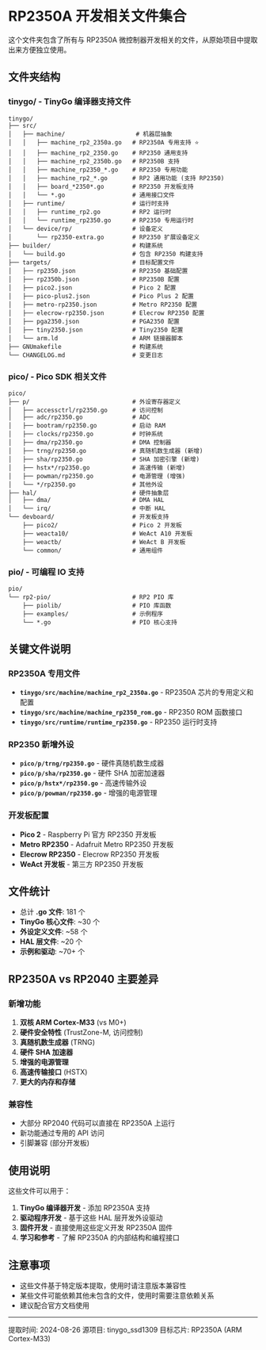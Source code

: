 # RP2350A 开发相关文件集合

这个文件夹包含了所有与 RP2350A 微控制器开发相关的文件，从原始项目中提取出来方便独立使用。

## 文件夹结构

### tinygo/ - TinyGo 编译器支持文件
```
tinygo/
├── src/
│   ├── machine/                    # 机器层抽象
│   │   ├── machine_rp2_2350a.go   # RP2350A 专用支持 ⭐
│   │   ├── machine_rp2_2350.go    # RP2350 通用支持
│   │   ├── machine_rp2_2350b.go   # RP2350B 支持
│   │   ├── machine_rp2350_*.go    # RP2350 专用功能
│   │   ├── machine_rp2_*.go       # RP2 通用功能 (支持 RP2350)
│   │   ├── board_*2350*.go        # RP2350 开发板支持
│   │   └── *.go                   # 通用接口文件
│   ├── runtime/                   # 运行时支持
│   │   ├── runtime_rp2.go         # RP2 运行时
│   │   └── runtime_rp2350.go      # RP2350 专用运行时
│   └── device/rp/                 # 设备定义
│       └── rp2350-extra.go        # RP2350 扩展设备定义
├── builder/                       # 构建系统
│   └── build.go                   # 包含 RP2350 构建支持
├── targets/                       # 目标配置文件
│   ├── rp2350.json                # RP2350 基础配置
│   ├── rp2350b.json               # RP2350B 配置
│   ├── pico2.json                 # Pico 2 配置
│   ├── pico-plus2.json            # Pico Plus 2 配置
│   ├── metro-rp2350.json          # Metro RP2350 配置
│   ├── elecrow-rp2350.json        # Elecrow RP2350 配置
│   ├── pga2350.json               # PGA2350 配置
│   ├── tiny2350.json              # Tiny2350 配置
│   └── arm.ld                     # ARM 链接器脚本
├── GNUmakefile                    # 构建系统
└── CHANGELOG.md                   # 变更日志
```

### pico/ - Pico SDK 相关文件
```
pico/
├── p/                             # 外设寄存器定义
│   ├── accessctrl/rp2350.go       # 访问控制
│   ├── adc/rp2350.go              # ADC
│   ├── bootram/rp2350.go          # 启动 RAM
│   ├── clocks/rp2350.go           # 时钟系统
│   ├── dma/rp2350.go              # DMA 控制器
│   ├── trng/rp2350.go             # 真随机数生成器 (新增)
│   ├── sha/rp2350.go              # SHA 加密引擎 (新增)
│   ├── hstx*/rp2350.go            # 高速传输 (新增)
│   ├── powman/rp2350.go           # 电源管理 (增强)
│   └── */rp2350.go                # 其他外设
├── hal/                           # 硬件抽象层
│   ├── dma/                       # DMA HAL
│   └── irq/                       # 中断 HAL
└── devboard/                      # 开发板支持
    ├── pico2/                     # Pico 2 开发板
    ├── weacta10/                  # WeAct A10 开发板
    ├── weactb/                    # WeAct B 开发板
    └── common/                    # 通用组件
```

### pio/ - 可编程 IO 支持
```
pio/
└── rp2-pio/                       # RP2 PIO 库
    ├── piolib/                    # PIO 库函数
    ├── examples/                  # 示例程序
    └── *.go                       # PIO 核心支持
```

## 关键文件说明

### RP2350A 专用文件
- **`tinygo/src/machine/machine_rp2_2350a.go`** - RP2350A 芯片的专用定义和配置
- **`tinygo/src/machine/machine_rp2350_rom.go`** - RP2350 ROM 函数接口
- **`tinygo/src/runtime/runtime_rp2350.go`** - RP2350 运行时支持

### RP2350 新增外设
- **`pico/p/trng/rp2350.go`** - 硬件真随机数生成器
- **`pico/p/sha/rp2350.go`** - 硬件 SHA 加密加速器
- **`pico/p/hstx*/rp2350.go`** - 高速传输外设
- **`pico/p/powman/rp2350.go`** - 增强的电源管理

### 开发板配置
- **Pico 2** - Raspberry Pi 官方 RP2350 开发板
- **Metro RP2350** - Adafruit Metro RP2350 开发板
- **Elecrow RP2350** - Elecrow RP2350 开发板
- **WeAct 开发板** - 第三方 RP2350 开发板

## 文件统计
- 总计 **.go 文件**: 181 个
- **TinyGo 核心文件**: ~30 个
- **外设定义文件**: ~58 个
- **HAL 层文件**: ~20 个
- **示例和驱动**: ~70+ 个

## RP2350A vs RP2040 主要差异

### 新增功能
1. **双核 ARM Cortex-M33** (vs M0+)
2. **硬件安全特性** (TrustZone-M, 访问控制)
3. **真随机数生成器** (TRNG)
4. **硬件 SHA 加速器**
5. **增强的电源管理**
6. **高速传输接口** (HSTX)
7. **更大的内存和存储**

### 兼容性
- 大部分 RP2040 代码可以直接在 RP2350A 上运行
- 新功能通过专用的 API 访问
- 引脚兼容 (部分开发板)

## 使用说明

这些文件可以用于：
1. **TinyGo 编译器开发** - 添加 RP2350A 支持
2. **驱动程序开发** - 基于这些 HAL 层开发外设驱动
3. **固件开发** - 直接使用这些定义开发 RP2350A 固件
4. **学习和参考** - 了解 RP2350A 的内部结构和编程接口

## 注意事项
- 这些文件基于特定版本提取，使用时请注意版本兼容性
- 某些文件可能依赖其他未包含的文件，使用时需要注意依赖关系
- 建议配合官方文档使用

---
提取时间: 2024-08-26
源项目: tinygo_ssd1309
目标芯片: RP2350A (ARM Cortex-M33)

